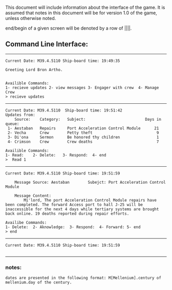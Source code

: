 This document will include information about the interface of the game. It is assumed that notes in this document will be for version 1.0 of the game, unless otherwise noted.

end/begin of a given screen will be denoted by a row of ||||.
## Command Line Interface:
---
```
Current Date: M39.4.5110 Ship-board time: 19:49:35

Greeting Lord Bron Artho. 


Availible Commands:
1- recieve updates 2- view messages 3- Engager with crew  4- Manage Crew
> recieve updates  
```
---
```
Current Date: M39.4.5110  Ship-board time: 19:51:42
Updates from: 
    Source:    Category:   Subject:                          Days in queue:
 1- Aestaban   Repairs     Port Acceleration Control Module      21
 2- Vecha      Crew        Petty theft                            9
 3- Di'ona     Sermon      Be honored thy children                1
 4- Crimson    Crew        Crew deaths                            7

Availible Commands:
1- Read:    2- Delete:   3- Respond:  4- end
>  Read 1
```
---
```
Current Date: M39.4.5110 Ship-board time: 19:51:59

	Message Source: Aestaban        Subejct: Port Acceleration Control Module

	Message Content:
		Mi'lord, The port Acceleration Control Module repairs have been completed. The forward Access port to hall J-25 will be inaccessible for the next 4 days while tertiary systems are brought back online. 19 deaths reported during repair efforts.

Availibe Commands:
1- Delete:  2- Aknowledge:  3- Respond:  4- Forward: 5- end
> end
```
---
```
Current Date: M39.4.5110 Ship-board time: 19:51:59


```
---
### notes:
	dates are presented in the following format: M[Mellenium].century of mellenium.day of the century.
